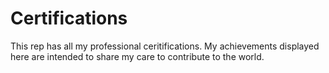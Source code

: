 # Certifications
This rep has all my professional ceritifications. My achievements displayed here are intended to share my care to contribute to the world.

